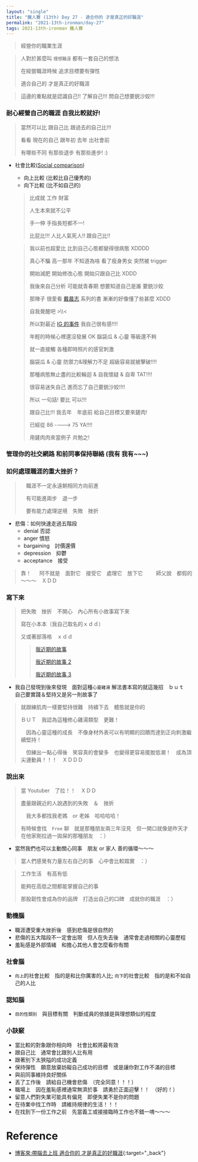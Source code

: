 ```yaml
---
layout: "single"
title: "鐵人賽 (13th) Day 27 - 適合你的 才是真正的好職涯"
permalink: "2021-13th-ironman/day-27"
tags: 2021-13th-ironman 鐵人賽
---
```


> 經營你的職業生涯

> 人對於甚麼叫 `理想職涯` 都有一套自己的想法
>
> 在經營職涯時候 追求目標要有彈性
>
> 適合自己的 才是真正的好職涯

> 這邊的重點就是認識自己!! 了解自己!!! 問自己想要銃沙姣!!!

### 耐心經營自己的職涯 自我比較就好!

> 當然可以比 跟自己比 跟過去的自己比!!!
>
> 看看 現在的自己 跟年初 去年 出社會前 
>
> 有哪些不同 有那些退步 有那些進步! :)


- 社會比較([Social comparison](https://en.wikipedia.org/wiki/Social_comparison_theory))

   - 向上比較 (比較比自己優秀的)
   - 向下比較 (比不如自己的)
    
  > 比成就 工作 財富 
  > 
  > 人生本來就不公平
  >
  > 手一伸 手指長短都不一!
  >
  > 比屁比!!! 人比人氣死人!!  跟自己比!!
  
  > 我以前也超愛比 比到自己心態都變得很病態 XDDDD
  >
  > 真心不騙 高一那年 不知道為啥 看了瘦身男女 突然被 trigger 
  >
  > 開始減肥 開始修改心態 開始只跟自己比 XDDD 
  >
  > 我後來自己分析 可能就青春期 想要知道自己是誰 要銃沙姣
  > 
  > 那陣子 很愛看 [戴晨志](https://search.books.com.tw/search/query/key/%E6%88%B4%E6%99%A8%E5%BF%97/adv_author/1/) 系列的書 漸漸的好像懂了些甚麼 XDDD
  > 
  > 自我覺醒吧 >\\\\< 
  >
  > 所以對最近 [IG 的事件](https://www.ithome.com.tw/news/146731) 我自己很有感!!!!
  >
  > 年輕的時候心裡還沒發展 OK 腦袋瓜 & 心靈 等級還不夠 
  >
  > 就一直接觸 各種即時照片的感官刺激
  >
  > 腦袋瓜 & 心靈 防禦力&理解力不足 超級容易就被擊破!!!!
  >
  > 那種病態無止盡的比較輪迴 & 自我懷疑 & 自卑 TAT!!!! 
  >
  > 很容易迷失自己 進而忘了自己要銃沙姣!!!! 
  >
  > 所以 一句話! 要比 可以!!!
  >
  > 跟自己比!!! 我去年　年底前 給自己目標又要來鏟肉!
  >
  > 已經從 86 ----> 75 YA!!!!
  > 
  > 用鏟肉肉來當例子 共勉之! 


### 管理你的社交網路 和前同事保持聯絡 (我有 我有~~~)

### 如何處理職涯的重大挫折？

>　職涯不一定永遠朝相同方向前進　
>
>　有可能進兩步　退一步　
>
>　要有能力處理逆境　失敗　挫折


- 悲傷：如何快速走過五階段
   - denial 否認
   - anger 憤怒
   - bargaining　討價還價 
   - depression　抑鬱
   - acceptance　接受

> 靠！
> 　
> 阿不就是　面對它　接受它　處理它　放下它　
> 　
> 師父說　都假的～～～　ＸＤＤ

### 寫下來

> 把失敗　挫折　不開心　內心所有小故事寫下來
>
> 寫在小本本（我自己取名的ｘｄｄ）
>
> 又或著部落格　ｘｄｄ
>
>> [我近期的故事](https://yuting3656.github.io/yutingblog/daily-programming/i-want-npm-instal-2)
>>
>> [我近期的故事 2](https://yuting3656.github.io/yutingblog/diary/2021-09-07/dz-debate)
>>
>> [我近期的故事 3](https://yuting3656.github.io/yutingblog/diary/2021-04-14/im-so-lazy)

- 我自己發現到後來發現　面對這種`心靈雞湯` 解法書本寫的就這幾招　ｂｕｔ　自己要實踐＆堅持又是另一則故事了

> 就跟練肌肉一樣要堅持很難　持續下去　體態就是你的　
>
> ＢＵＴ　我認為這種修心雞湯類型　更難！
>
>　因為心靈這種的成長　不像身材外表可以有明顯的回饋而達到正向刺激繼續堅持！
>
>　但練出一點心得後　笑容真的會變多　也變得更容易擺脫低潮！　成為頂尖運動員！！！　ＸＤＤＤ 　

### 說出來

> 當 Youtuber　了拉！！　ＸＤＤ 
>
> 盡量跟親近的人說遇到的失敗　＆　挫折
>
>　我大多都找我老媽　or 老姊　哈哈哈哈！　
>
> 有時候會找　`Free` 聊　就是那種朋友兩三年沒見　但一開口就像是昨天才在他家剛拉過一拋屎的那種朋友　：）

- 當然我們也可以主動關心同事　朋友 or 家人 善的循環～～～


> 當人們感覺有力量左右自己的事　心中會比較踏實　：）

> 工作生活　有高有低
>
> 能夠在高低之間都能掌握自己的事
>
> 那股韌性會成為你的品牌　打造出自己的口碑　成就你的職涯　：）


### 動機腦
   - 職涯遭受重大挫折後　感到悲傷是很自然的
   - 悲傷的五大階段不一定會出現　但人在失去後　通常會走過相關的心靈歷程
   - 羞恥感是外部情緒　和擔心其他人會怎麼看你有關
### 社會腦

   - `向上`的社會比較　指的是和比你厲害的人比; `向下`的社會比較　指的是和不如自己的人比

### 認知腦
  - `目的性類別`　與目標有關　判斷成員的依據是與理想類似的程度
### 小訣竅

  - 當比較的對象跟你相向時　社會比較將最有效
  - 跟自己比　通常會比跟別人比有用
  - 跟著別下太狹隘的成功定義
  - 保持彈性　願意放棄妨礙自己成功的目標　或是讓你對工作不滿的目標
  - 與前同事維持良好關係
  - 丟了工作後　請給自己機會悲傷　（完全同意！！！）
  - 職場上　因在羞恥感裡通常無濟於事　請勇於正面迎擊！！　（好的！）
  - 留意人們對失業可能具有偏見　即便失業不是你的問題
  - 在待業中找工作時　請維持規律的生活！！！
  - 在找到下一份工作之前　先當義工或接接臨時工作也不錯一唷～～～


# Reference

- [博客來:帶腦去上班 適合你的 才是真正的好職涯](https://www.books.com.tw/products/0010874379?sloc=main){:target="\_back"}
